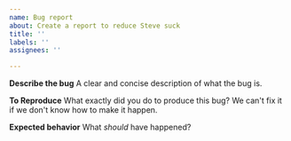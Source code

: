```yaml
---
name: Bug report
about: Create a report to reduce Steve suck
title: ''
labels: ''
assignees: ''

---
```


**Describe the bug**
A clear and concise description of what the bug is.

**To Reproduce**
What exactly did you do to produce this bug? We can't fix it if we don't know how to make it happen.

**Expected behavior**
What *should* have happened?
